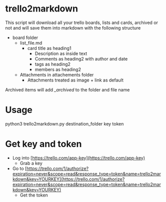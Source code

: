# trello2markdown

This script will download all your trello boards, lists and cards, archived or not and will save them into markdown with the following structure
* board folder
	* list_file.md
		* card title as heading1
			* Description as inside text
			* Comments as heading2 with author and date
			* tags as heading2
			* members as heading2
	* Attachments in attachements folder
		* Attachments treated as image + link as default

Archived items will add *_archived* to the folder and file name

# Usage
python3 trello2markdown.py destination_folder key token

# Get key and token

* Log into [https://trello.com/app-key](https://trello.com/app-key)
	* Grab a key
* Go to [https://trello.com/1/authorize?expiration=never&scope=read&response_type=token&name=trello2markdown&key=YOURKEY](https://trello.com/1/authorize?expiration=never&scope=read&response_type=token&name=trello2markdown&key=YOURKEY)
	* Get the token

